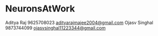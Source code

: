 # NeuronsAtWork
Aditya Raj 9625708023 adityarajmajee2004@gmail.com
Ojasv Singhal 9873744099  ojasvsinghal11223344@gmail.com
